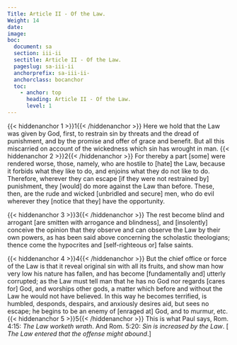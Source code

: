```yaml
---
Title: Article II - Of the Law.
Weight: 14
date: 
image: 
boc:
  document: sa
  section: iii-ii
  sectitle: Article II - Of the Law.
  pageslug: sa-iii-ii
  anchorprefix: sa-iii-ii-
  anchorclass: bocanchor
  toc:
    - anchor: top
      heading: Article II - Of the Law.
      level: 1
---
```


{{< hiddenanchor 1 >}}1{{< /hiddenanchor >}} Here we
hold that the Law was given by God, first, to restrain sin by
threats and the dread of punishment, and by the promise and
offer of grace and benefit. But all this miscarried on account
of the wickedness which sin has wrought in man. {{< hiddenanchor 2 >}}2{{< /hiddenanchor >}} For
thereby a part [some] were rendered worse, those, namely, who
are hostile to [hate] the Law, because it forbids what they
like to do, and enjoins what they do not like to do. Therefore,
wherever they can escape [if they were not restrained by] punishment,
they [would] do more against the Law than before. These, then,
are the rude and wicked [unbridled and secure] men, who do evil
wherever they [notice that they] have the opportunity.

{{< hiddenanchor 3 >}}3{{< /hiddenanchor >}} The rest
become blind and arrogant [are smitten with arrogance and blindness],
and [insolently] conceive the opinion that they observe and
can observe the Law by their own powers, as has been said above
concerning the scholastic theologians; thence come the hypocrites
and [self-righteous or] false saints.

{{< hiddenanchor 4 >}}4{{< /hiddenanchor >}} But the
chief office or force of the Law is that it reveal original
sin with all its fruits, and show man how very low his nature
has fallen, and has become [fundamentally and] utterly corrupted;
as the Law must tell man that he has no God nor regards [cares
for] God, and worships other gods, a matter which before and
without the Law he would not have believed. In this way he becomes
terrified, is humbled, desponds, despairs, and anxiously desires
aid, but sees no escape; he begins to be an enemy of [enraged
at] God, and to murmur, etc. {{< hiddenanchor 5 >}}5{{< /hiddenanchor >}} This is what Paul says,
Rom. 4:15: _The Law worketh wrath_. And Rom. 5:20: _Sin
is increased by the Law_. [ _The Law entered that the offense
might abound_.]

